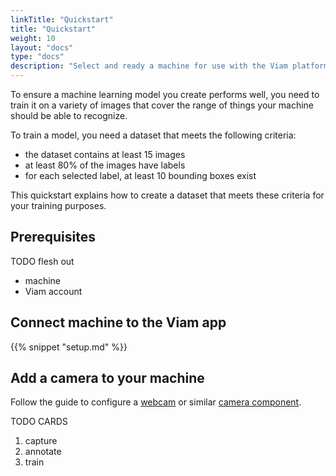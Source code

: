 ```yaml
---
linkTitle: "Quickstart"
title: "Quickstart"
weight: 10
layout: "docs"
type: "docs"
description: "Select and ready a machine for use with the Viam platform"
---
```


To ensure a machine learning model you create performs well, you need to train it on a variety of images that cover the range of things your machine should be able to recognize.

To train a model, you need a dataset that meets the following criteria:

- the dataset contains at least 15 images
- at least 80% of the images have labels
- for each selected label, at least 10 bounding boxes exist

This quickstart explains how to create a dataset that meets these criteria for your training purposes.

## Prerequisites

TODO flesh out

- machine
- Viam account

## Connect machine to the Viam app

{{% snippet "setup.md" %}}

## Add a camera to your machine

Follow the guide to configure a [webcam](/operate/reference/components/camera/webcam/) or similar [camera component](/operate/reference/components/camera/).

TODO CARDS

1. capture
1. annotate
1. train
